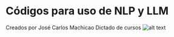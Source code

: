 # Códigos para uso de NLP y LLM
Creados por José Carlos Machicao
Dictado de cursos
![alt text](http://url/to/img.png)
